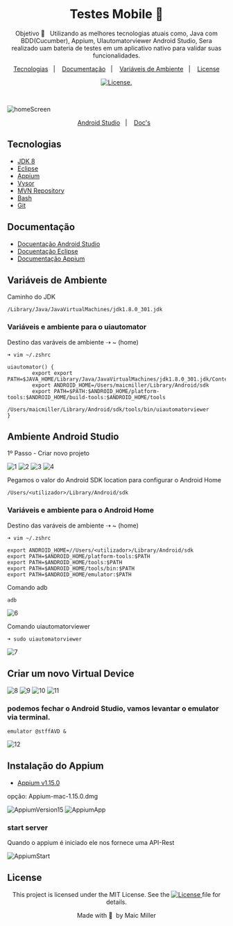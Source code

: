 
<div align="center">
  
# Testes Mobile 📱
  
  
Objetivo 🎯  &nbsp;&nbsp;Utilizando as melhores tecnologias atuais como, Java com BDD(Cucumber), Appium, UIautomatorviewer Android Studio, Sera realizado uam bateria de testes em um aplicativo nativo para validar suas funcionalidades.
  
</div>
  
  <p align="center">
  <a href="#Tecnologias">Tecnologias</a>&nbsp;&nbsp;&nbsp;|&nbsp;&nbsp;&nbsp;
  <a href="#Documentação">Documentação</a>&nbsp;&nbsp;&nbsp;|&nbsp;&nbsp;&nbsp;
  <a href="#Variáveis-de-Ambiente">Variáveis de Ambiente</a>&nbsp;&nbsp;&nbsp;|&nbsp;&nbsp;&nbsp;
  <a href="#License">License</a>
</p>

<p align="center">
  <a href="https://mit-license.org/">
  <img src="https://img.shields.io/static/v1?label=license&message=MIT&color=5965E0&labelColor=121214" alt="License">.
  </a>
</p>

<br>

![homeScreen](https://user-images.githubusercontent.com/990877/134563936-3498f667-9a3d-46a2-ac3d-3c3710dba50d.png)

<p align="center">
  <a href="https://developer.android.com/">Android Studio</a>&nbsp;&nbsp;&nbsp;|&nbsp;&nbsp;&nbsp;
  <a href="https://developer.android.com/docs">Doc's</a>&nbsp;&nbsp;&nbsp;
</p>

## Tecnologias

- [JDK 8](https://www.oracle.com/br/java/technologies/javase/javase8-archive-downloads.html)
- [Eclipse](https://www.eclipse.org/)
- [Appium](https://appium.io/)
- [Vysor](https://www.vysor.io/)
- [MVN Repository](https://mvnrepository.com/)
- [Bash](https://www.gnu.org/software/bash/)
- [Git](https://git-scm.com/)

## Documentação

- [Docuentação Android Studio](https://developer.android.com/docs)
- [Docuentação Eclipse](https://help.eclipse.org/latest/index.jsp)
- [Documentação Appium](https://appium.io/docs/en/about-appium/intro/)

## Variáveis de Ambiente


Caminho do JDK
```script
/Library/Java/JavaVirtualMachines/jdk1.8.0_301.jdk
```

### Variáveis e ambiente para o uiautomator

Destino das varáveis de ambiente ⇢ ~ (home)

```script
➜ vim ~/.zshrc
```
```script
uiautomator() {
        export export PATH=$JAVA_HOME/Library/Java/JavaVirtualMachines/jdk1.8.0_301.jdk/Contents/Home:$PATH
        export ANDROID_HOME=/Users/maicmiller/Library/Android/sdk
        export PATH=$PATH:$ANDROID_HOME/platform-tools:$ANDROID_HOME/build-tools:$ANDROID_HOME/tools
        /Users/maicmiller/Library/Android/sdk/tools/bin/uiautomatorviewer
}
```

## Ambiente Android Studio

1º Passo - Criar novo projeto

![1](https://user-images.githubusercontent.com/990877/134569253-c7eda8a6-f6dc-4770-8b97-4cbd4081bece.png)
![2](https://user-images.githubusercontent.com/990877/134569053-7fab890b-4732-47cb-96a8-02f7c39d0811.png)
![3](https://user-images.githubusercontent.com/990877/134569683-e311b458-66dd-4411-a50c-878eb019cb28.png)
![4](https://user-images.githubusercontent.com/990877/134570019-d0bbf3af-4c3f-407a-adb0-e81285e42668.png)

Pegamos o valor do Android SDK location para configurar o Android Home
```script
/Users/<utilizador>/Library/Android/sdk
```
### Variáveis e ambiente para o Android Home

Destino das varáveis de ambiente ⇢ ~ (home)

```script
➜ vim ~/.zshrc
```

```script
export ANDROID_HOME=//Users/<utilizador>/Library/Android/sdk
export PATH=$ANDROID_HOME/platform-tools:$PATH
export PATH=$ANDROID_HOME/tools:$PATH
export PATH=$ANDROID_HOME/tools/bin:$PATH
export PATH=$ANDROID_HOME/emulator:$PATH
```
Comando adb
```script
adb
```
![6](https://user-images.githubusercontent.com/990877/134571024-44e9f996-a1f3-4250-9d85-01827a0d172d.png)

Comando uiautomatorviewer
```script
➜ sudo uiautomatorviewer
```
![7](https://user-images.githubusercontent.com/990877/134571552-bd24b3f6-12ce-4425-9cb6-9e894af14331.png)

## Criar um novo Virtual Device

![8](https://user-images.githubusercontent.com/990877/134571964-18599d79-e8de-42df-8451-5597cb1e739e.png)
![9](https://user-images.githubusercontent.com/990877/134572246-5f91c9bf-3f6f-4b4b-9c3c-81fdb73988a1.png)
![10](https://user-images.githubusercontent.com/990877/134572359-2beb66e8-3440-416c-b9d4-d04dfb437a6d.png)
![11](https://user-images.githubusercontent.com/990877/134572540-3c70d849-f8aa-49cf-a4e1-1cf9f4ad1a38.png)

### podemos fechar o Android Studio, vamos levantar o emulator via terminal.

```script
emulator @stffAVD &
```
![12](https://user-images.githubusercontent.com/990877/134573510-4dabb3de-78b6-46cb-9598-6530af5aa5f6.png)

## Instalação do Appium

- [Appium v1.15.0](https://github.com/appium/appium-desktop/releases/tag/v1.15.0)

opção: Appium-mac-1.15.0.dmg

![AppiumVersion15](https://user-images.githubusercontent.com/990877/134574367-71fefc9f-e8bf-4f10-9ef7-9a7585674c7d.png)
![AppiumApp](https://user-images.githubusercontent.com/990877/134574702-3787448a-0438-4833-94fd-6d6491337770.png)

### start server

Quando o appium é iniciado ele nos fornece uma API-Rest

![AppiumStart](https://user-images.githubusercontent.com/990877/134575009-840d4ad2-0fab-4571-b611-5718268fac43.png)

##



## License

<div align="center">
  
<p>This project is licensed under the MIT License. See the
  <a href="https://mit-license.org/">
  <img src="https://img.shields.io/static/v1?label=license&message=MIT&color=5965E0&labelColor=121214" alt="License">
  </a> file for details.</p>
<p>Made with&nbsp;💙 &nbsp;by Maic Miller</p>
  
<div>
